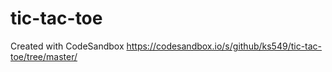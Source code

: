# tic-tac-toe
Created with CodeSandbox
https://codesandbox.io/s/github/ks549/tic-tac-toe/tree/master/
